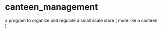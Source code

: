 # canteen_management
a program to organize and regulate a small scale store ( more like a canteen ) 
